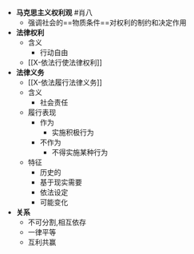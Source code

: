 - **马克思主义权利观** #肖八 
	- 强调社会的==物质条件==对权利的制约和决定作用
- **法律权利**
	- 含义
		- 行动自由
	- [[X-依法行使法律权利]]
- **法律义务**
	- [[X-依法履行法律义务]]
	- 含义
		- 社会责任
	- 履行表现
		- 作为
			- 实施积极行为
		- 不作为
			- 不得实施某种行为
	- 特征
		- 历史的
		- 基于现实需要
		- 依法设定
		- 可能变化
- **关系**
	- 不可分割,相互依存
	- 一律平等
	- 互利共赢